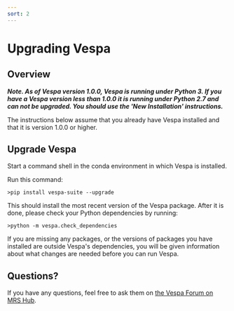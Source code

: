 ```yaml
---
sort: 2
---
```


# Upgrading Vespa

## Overview

**_Note. As of Vespa version 1.0.0, Vespa is running under Python 3. If you have a Vespa version less than 1.0.0 it is running under Python 2.7 and can not be upgraded.  You should use the 'New Installation' instructions._**

The instructions below assume that you already have Vespa installed and that it is version 1.0.0 or higher. 


## Upgrade Vespa 

Start a command shell in the conda environment in which Vespa is installed.

Run this command:

`>pip install vespa-suite --upgrade`

This should install the most recent version of the Vespa package.  After it is done, please check your Python dependencies by running:

`>python -m vespa.check_dependencies `

If you are missing any packages, or the versions of packages you have installed are outside Vespa's dependencies, you will be given information about what changes are needed before you can run Vespa.


## Questions?  

If you have any questions, feel free to ask them on [the Vespa Forum on MRS Hub](<https://forum.mrshub.org/c/mrs-software/vespa/11>). 


